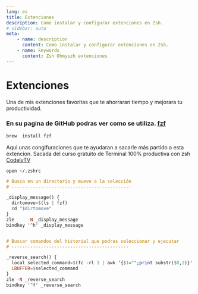 ```yaml
---
lang: es
title: Extenciones
description: Como instalar y configurar extenciones en Zsh.
# sidebar: auto
meta:
    - name: description
      content: Como instalar y configurar extenciones en Zsh.
    - name: keywords
      content: Zsh Ohmyszh extenciones
---
```


# Extenciones

Una de mis extenciones favoritas que te ahorraran tiempo y mejorara tu productividad.

### En su pagina de GitHub podras ver como se utiliza. [fzf](https://github.com/junegunn/fzf) 

```sh
brew  install fzf
```

Aqui unas congifuraciones que te ayudaran a sacarle más partido a esta extencion.
Sacada del curso gratuito de Terminal 100% productiva con zsh [CodelyTV](https://codely.tv/)

`open ~/.zshrc`

```hs
# Busca en un directorio y mueve a la selección
# ---------------------------------------------

_display_message() {
  dirtomove=$(ls | fzf)
  cd "$dirtomove"
}
zle     -N _display_message
bindkey '^h' _display_message


# Buscar comandos del historial que podras seleccionar y ejecutar
# --------------------------------------------

_reverse_search() {
  local selected_command=$(fc -rl 1 | awk '{$1="";print substr($0,2)}' | fzf)
  LBUFFER=$selected_command
}
zle -N _reverse_search
bindkey '^f' _reverse_search
```
